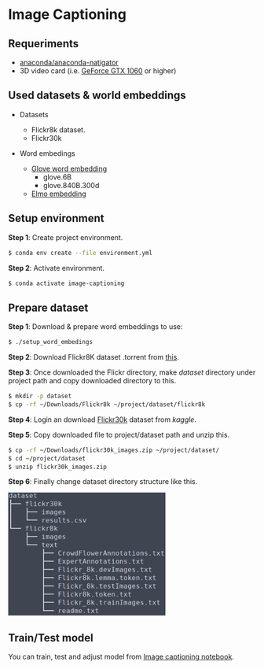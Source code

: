 # Image Captioning


## Requeriments

* [anaconda/anaconda-natigator](https://www.anaconda.com/download/#linux)
* 3D video card (i.e. [GeForce GTX 1060](https://www.nvidia.com/en-us/geforce/products/10series/geforce-gtx-1060/) or higher)

## Used datasets & world embeddings

* Datasets
  * Flickr8k dataset.
  * Flickr30k
  
* Word embedings
    * [Glove word embedding](https://nlp.stanford.edu/projects/glove/)
      * glove.6B
      * glove.840B.300d
    * [Elmo embedding](https://allennlp.org/elmo)

## Setup environment

**Step 1**: Create project environment.

```bash
$ conda env create --file environment.yml
```

**Step 2**: Activate environment.
```bash
$ conda activate image-captioning
```

## Prepare dataset

**Step 1**: Download & prepare word embeddings to use:
```bash
$ ./setup_word_embedings
```

**Step 2**: Download Flickr8K dataset .torrent from [this](http://academictorrents.com/details/9dea07ba660a722ae1008c4c8afdd303b6f6e53b).

**Step 3**: Once downloaded the Flickr directory, make *dataset* directory under project path and copy downloaded directory to this.

```bash
$ mkdir -p dataset
$ cp -rf ~/Downloads/Flickr8k ~/project/dataset/flickr8k
```

**Step 4**: Login an download [Flickr30k](https://www.kaggle.com/hsankesara/flickr-image-dataset/version/1#) dataset from *kaggle*.

**Step 5**: Copy downloaded file to project/dataset path and unzip this.

```bash
$ cp -rf ~/Downloads/flickr30k_images.zip ~/project/dataset/
$ cd ~/project/dataset
$ unzip flickr30k_images.zip
```

**Step 6**: Finally change dataset directory structure like this.

<img alt="dataset structure" src="https://raw.githubusercontent.com/adrianmarino/image-captioning/master/images/dataset-tree.png" height="250" />


## Train/Test model

You can train, test and adjust model from [Image captioning notebook](https://github.com/adrianmarino/image-captioning/blob/master/image-captioning.ipynb). 
